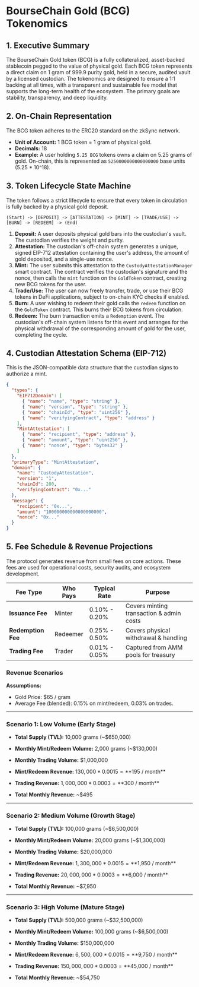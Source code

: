 # BourseChain Gold (BCG) Tokenomics

## 1. Executive Summary

The BourseChain Gold token (BCG) is a fully collateralized, asset-backed stablecoin pegged to the value of physical gold. Each BCG token represents a direct claim on 1 gram of 999.9 purity gold, held in a secure, audited vault by a licensed custodian. The tokenomics are designed to ensure a 1:1 backing at all times, with a transparent and sustainable fee model that supports the long-term health of the ecosystem. The primary goals are stability, transparency, and deep liquidity.

## 2. On-Chain Representation

The BCG token adheres to the ERC20 standard on the zkSync network.

- **Unit of Account:** 1 BCG token = 1 gram of physical gold.
- **Decimals:** 18
- **Example:** A user holding `5.25 BCG` tokens owns a claim on 5.25 grams of gold. On-chain, this is represented as `5250000000000000000` base units (5.25 * 10^18).

## 3. Token Lifecycle State Machine

The token follows a strict lifecycle to ensure that every token in circulation is fully backed by a physical gold deposit.

```
(Start) -> [DEPOSIT] -> [ATTESTATION] -> [MINT] -> [TRADE/USE] -> [BURN] -> [REDEEM] -> (End)
```

1.  **Deposit:** A user deposits physical gold bars into the custodian's vault. The custodian verifies the weight and purity.
2.  **Attestation:** The custodian's off-chain system generates a unique, signed EIP-712 attestation containing the user's address, the amount of gold deposited, and a single-use nonce.
3.  **Mint:** The user submits this attestation to the `CustodyAttestationManager` smart contract. The contract verifies the custodian's signature and the nonce, then calls the `mint` function on the `GoldToken` contract, creating new BCG tokens for the user.
4.  **Trade/Use:** The user can now freely transfer, trade, or use their BCG tokens in DeFi applications, subject to on-chain KYC checks if enabled.
5.  **Burn:** A user wishing to redeem their gold calls the `redeem` function on the `GoldToken` contract. This burns their BCG tokens from circulation.
6.  **Redeem:** The burn transaction emits a `Redemption` event. The custodian's off-chain system listens for this event and arranges for the physical withdrawal of the corresponding amount of gold for the user, completing the cycle.

## 4. Custodian Attestation Schema (EIP-712)

This is the JSON-compatible data structure that the custodian signs to authorize a mint.

```json
{
  "types": {
    "EIP712Domain": [
      { "name": "name", "type": "string" },
      { "name": "version", "type": "string" },
      { "name": "chainId", "type": "uint256" },
      { "name": "verifyingContract", "type": "address" }
    ],
    "MintAttestation": [
      { "name": "recipient", "type": "address" },
      { "name": "amount", "type": "uint256" },
      { "name": "nonce", "type": "bytes32" }
    ]
  },
  "primaryType": "MintAttestation",
  "domain": {
    "name": "CustodyAttestation",
    "version": "1",
    "chainId": 280,
    "verifyingContract": "0x..."
  },
  "message": {
    "recipient": "0x...",
    "amount": "100000000000000000000",
    "nonce": "0x..."
  }
}
```

## 5. Fee Schedule & Revenue Projections

The protocol generates revenue from small fees on core actions. These fees are used for operational costs, security audits, and ecosystem development.

| Fee Type        | Who Pays      | Typical Rate      | Purpose                               |
| --------------- | ------------- | ----------------- | ------------------------------------- |
| **Issuance Fee**| Minter        | 0.10% - 0.20%     | Covers minting transaction & admin costs |
| **Redemption Fee**| Redeemer      | 0.25% - 0.50%     | Covers physical withdrawal & handling |
| **Trading Fee** | Trader        | 0.01% - 0.05%     | Captured from AMM pools for treasury  |

### Revenue Scenarios

**Assumptions:**
- Gold Price: $65 / gram
- Average Fee (blended): 0.15% on mint/redeem, 0.03% on trades.

---

### Scenario 1: Low Volume (Early Stage)
- **Total Supply (TVL):** 10,000 grams (~$650,000)
- **Monthly Mint/Redeem Volume:** 2,000 grams (~$130,000)
- **Monthly Trading Volume:** $1,000,000

- **Mint/Redeem Revenue:** $130,000 * 0.0015 = **$195 / month**
- **Trading Revenue:** $1,000,000 * 0.0003 = **$300 / month**
- **Total Monthly Revenue:** ~$495

---

### Scenario 2: Medium Volume (Growth Stage)
- **Total Supply (TVL):** 100,000 grams (~$6,500,000)
- **Monthly Mint/Redeem Volume:** 20,000 grams (~$1,300,000)
- **Monthly Trading Volume:** $20,000,000

- **Mint/Redeem Revenue:** $1,300,000 * 0.0015 = **$1,950 / month**
- **Trading Revenue:** $20,000,000 * 0.0003 = **$6,000 / month**
- **Total Monthly Revenue:** ~$7,950

---

### Scenario 3: High Volume (Mature Stage)
- **Total Supply (TVL):** 500,000 grams (~$32,500,000)
- **Monthly Mint/Redeem Volume:** 100,000 grams (~$6,500,000)
- **Monthly Trading Volume:** $150,000,000

- **Mint/Redeem Revenue:** $6,500,000 * 0.0015 = **$9,750 / month**
- **Trading Revenue:** $150,000,000 * 0.0003 = **$45,000 / month**
- **Total Monthly Revenue:** ~$54,750
